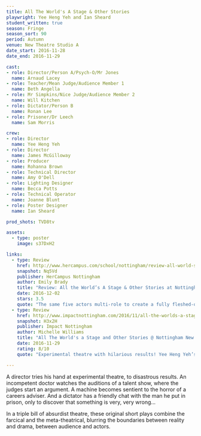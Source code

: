 ```yaml
---
title: All The World's A Stage & Other Stories
playwright: Yee Heng Yeh and Ian Sheard
student_written: true
season: Fringe
season_sort: 90
period: Autumn
venue: New Theatre Studio A
date_start: 2016-11-28
date_end: 2016-11-29

cast:
- role: Director/Person A/Psych-O/Mr Jones
  name: Arnaud Lacey
- role: Teacher/Mean Judge/Audience Member 1
  name: Beth Angella
- role: Mr Simpkins/Nice Judge/Audience Member 2
  name: Will Kitchen
- role: Dictator/Person B
  name: Ronan Lee
- role: Prisoner/Dr Leech
  name: Sam Morris

crew:
- role: Director
  name: Yee Heng Yeh
- role: Director
  name: James McGilloway
- role: Producer
  name: Rohanna Brown
- role: Technical Director
  name: Amy O'Dell
- role: Lighting Designer
  name: Becca Potts
- role: Technical Operator
  name: Joanne Blunt
- role: Poster Designer
  name: Ian Sheard

prod_shots: TVD8tv

assets:
  - type: poster
    image: s37DxH2

links:
  - type: Review
    href: http://www.hercampus.com/school/nottingham/review-all-world-s-stage-other-stories-nottingham-new-theatre
    snapshot: Nq5Vd
    publisher: HerCampus Nottingham
    author: Emily Brady
    title: "Review: All the World’s A Stage & Other Stories at Nottingham New Theatre"
    date: 2016-12-02
    stars: 3.5
    quote: "The same five actors multi-role to create a fully fleshed-out universe, and each play their part with an absurd conviction that perfectly complements the surreal style of the show."
  - type: Review
    href: http://www.impactnottingham.com/2016/11/all-the-worlds-a-stage-and-other-stories-nottingham-new-theatre/
    snapshot: H3x2H
    publisher: Impact Nottingham
    author: Michelle Williams
    title: "All The World's a Stage and Other Stories @ Nottingham New Theatre"
    date: 2016-11-29
    rating: 8/10
    quote: "Experimental theatre with hilarious results! Yee Heng Yeh’s All The World’s a Stage and Other Stories is a brilliant play that blurs the boundaries, to say the least, whilst transporting you into everyday worlds that make you reflect on whether we are all just players on a stage."

---
```

A director tries his hand at experimental theatre, to disastrous results. An incompetent doctor watches the auditions of a talent show, where the judges start an argument. A machine becomes sentient to the horror of a careers adviser. And a dictator has a friendly chat with the man he put in prison, only to discover that something is very, very wrong…

In a triple bill of absurdist theatre, these original short plays combine the farcical and the meta-theatrical, blurring the boundaries between reality and drama, between audience and actors.
